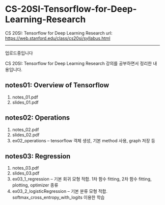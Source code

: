 # CS-20SI-Tensorflow-for-Deep-Learning-Research
CS 20SI: Tensorflow for Deep Learning Research url: https://web.stanford.edu/class/cs20si/syllabus.html

-----------------------------------------------------------

업로드중입니다

CS 20SI: Tensorflow for Deep Learning Research 강의를 공부하면서 정리한 내용입니다.

## notes01: Overview of Tensorflow
1. notes_01.pdf
2. slides_01.pdf

## notes02: Operations
1. notes_02.pdf
2. slides_02.pdf
3. ex02_operations – tensorflow 객체 생성, 기본 method 사용, graph 저장 등

## notes03: Regression
1. notes_03.pdf
2. slides_03.pdf
3. ex03_1_regression – 기본 회귀 모형 적합. 1차 함수 fitting, 2차 함수 fitting, plotting, optimizer 종류
4. ex03_2_logisticRegression – 기본 분류 모형 적합. softmax_cross_entropy_with_logits 이용한 학습
